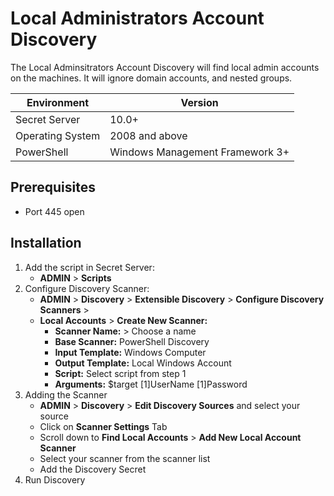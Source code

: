 # Local Administrators Account Discovery

The Local Adminsitrators Account Discovery will find local admin accounts on the machines. It will ignore domain accounts, and nested groups.

| Environment | Version |
| ------ | ------ |
| Secret Server | 10.0+ |
| Operating System | 2008 and above |
| PowerShell | Windows Management Framework 3+ |

## Prerequisites

- Port 445 open

## Installation

1. Add the script in Secret Server:
    - **ADMIN** > **Scripts**
2. Configure Discovery Scanner:
    - **ADMIN** > **Discovery** > **Extensible Discovery** > **Configure Discovery Scanners** >
    - **Local Accounts** > **Create New Scanner:**
        - **Scanner Name:** > Choose a name
        - **Base Scanner:** PowerShell Discovery
        - **Input Template:** Windows Computer
        - **Output Template:** Local Windows Account
        - **Script:** Select  script from step 1
        - **Arguments:** $target $[1]$UserName $[1]$Password
3. Adding the Scanner
    - **ADMIN** > **Discovery** > **Edit Discovery Sources** and select your source
    - Click on **Scanner Settings** Tab
    - Scroll down to **Find Local Accounts** > **Add New Local Account Scanner**
    - Select your scanner from the scanner list
    - Add the Discovery Secret
4. Run Discovery